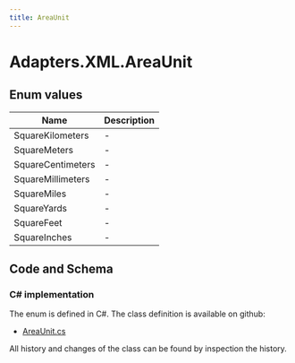 ```yaml
---
title: AreaUnit
---
```


# Adapters.XML.AreaUnit



## Enum values

| Name            | Description                                                    |
|-----------------|----------------------------------------------------------------|
| SquareKilometers |  -  |
| SquareMeters |  -  |
| SquareCentimeters |  -  |
| SquareMillimeters |  -  |
| SquareMiles |  -  |
| SquareYards |  -  |
| SquareFeet |  -  |
| SquareInches |  -  |


## Code and Schema

### C# implementation

The enum is defined in C#. The class definition is available on github:

- [AreaUnit.cs](https://github.com/BHoM/XML_Toolkit/blob/develop/XML_oM/GBXML/Enums/AreaUnit.cs)

All history and changes of the class can be found by inspection the history.
